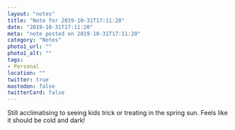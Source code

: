 ```yaml
---
layout: "notes"
title: "Note for 2019-10-31T17:11:20"
date: "2019-10-31T17:11:20"
meta: "note posted on 2019-10-31T17:11:20"
category: "Notes"
photo1_url: ""
photo1_alt: ""
tags:
- Personal
location: ""
twitter: true
mastodon: false
twitterCard: false
---
```

Still acclimatising to seeing kids trick or treating in the spring sun. Feels like it should be cold and dark!
